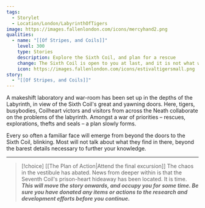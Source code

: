 ```yaml
---
tags:
  - Storylet
  - Location/London/LabyrinthOfTigers
image: https://images.fallenlondon.com/icons/mercyhand2.png
qualities:
  - name: "[[Of Stripes, and Coils]]"
    level: 300
    type: Stories
    description: Explore the Sixth Coil, and plan for a rescue
    change: The Sixth Coil is open to you at last, and it is not what was promised.
    icon: https://images.fallenlondon.com/icons/estivaltigersmall.png
story:
  - "[[Of Stripes, and Coils]]"
---
```


A makeshift laboratory and war-room has been set up in the depths of the Labyrinth, in view of the Sixth Coil's great and yawning doors. Here, tigers, busybodies, Coilheart victors and visitors from across the Neath collaborate on the problems of the labyrinth. Amongst a war of priorities – rescues, explorations, thefts and seals – a plan slowly forms.

Every so often a familiar face will emerge from beyond the doors to the Sixth Coil, blinking. Most will not talk about what they find in there, beyond the barest details necessary to further your knowledge.

---


> [!choice] [[The Plan of Action|Attend the final excursion]]
> The chaos in the vestibule has abated. News from deeper within is that the Seventh Coil's prison-heart hideaway has been located. It is time.
> ***This will move the story onwards, and occupy you for some time. Be sure you have donated any items or actions to the research and development efforts before you continue.***